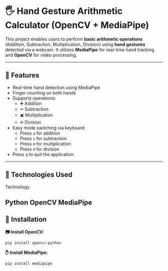 # 🖐️ Hand Gesture Arithmetic Calculator (OpenCV + MediaPipe)

This project enables users to perform **basic arithmetic operations** (Addition, Subtraction, Multiplication, Division) using **hand gestures** detected via a webcam. It utilizes **MediaPipe** for real-time hand tracking and **OpenCV** for video processing.

---
## 🚀 Features

- Real-time hand detection using MediaPipe
- Finger counting on both hands
- Supports operations:
  - ➕ Addition
  - ➖ Subtraction
  - ✖️ Multiplication
  - ➗ Division
- Easy mode switching via keyboard:
  - Press `a` for addition
  - Press `s` for subtraction
  - Press `m` for multiplication
  - Press `d` for division
- Press `q` to quit the application

---

## 🧰 Technologies Used

 Technology  

 **Python** 
 **OpenCV** 
 **MediaPipe** 
---

## 🔧 Installation


**📷 Install OpenCV:**

`pip install opencv-python`

**✋ Install MediaPipe:**

`pip install mediapipe`
